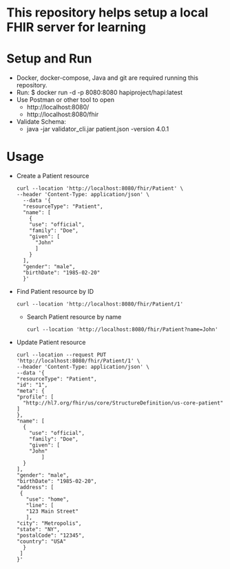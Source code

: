 # This repository helps setup a local FHIR server for learning

# Setup and Run
* Docker, docker-compose, Java and git are required running this repository.
* Run: $ docker run -d -p 8080:8080 hapiproject/hapi:latest
* Use Postman or other tool to open 
  * http://localhost:8080/
  * http://localhost:8080/fhir
* Validate Schema:
  * java -jar validator_cli.jar patient.json -version 4.0.1

# Usage
* Create a Patient resource
  ```
  curl --location 'http://localhost:8080/fhir/Patient' \
  --header 'Content-Type: application/json' \
    --data '{
    "resourceType": "Patient",
    "name": [
      {
      "use": "official",
      "family": "Doe",
      "given": [
        "John"
        ]
      }
    ],
    "gender": "male",
    "birthDate": "1985-02-20"
    }'
  ```
* Find Patient resource by ID
  ```
  curl --location 'http://localhost:8080/fhir/Patient/1'
  ```
  
  * Search Patient resource by name
    ```
    curl --location 'http://localhost:8080/fhir/Patient?name=John'
    ```
  
* Update Patient resource
  ```
  curl --location --request PUT 'http://localhost:8080/fhir/Patient/1' \
  --header 'Content-Type: application/json' \
  --data '{
  "resourceType": "Patient",
  "id": "1",
  "meta": {
  "profile": [
    "http://hl7.org/fhir/us/core/StructureDefinition/us-core-patient"
  ]
  },
  "name": [
    {
      "use": "official",
      "family": "Doe",
      "given": [
      "John"
          ]
    }
  ],
  "gender": "male",
  "birthDate": "1985-02-20",
  "address": [
   {
     "use": "home",
     "line": [
     "123 Main Street"
     ],
  "city": "Metropolis",
  "state": "NY",
  "postalCode": "12345",
  "country": "USA"
    }
   ]
  }'
  ```